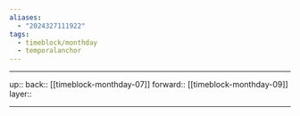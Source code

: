 ```yaml
---
aliases:
  - "2024327111922"
tags:
  - timeblock/monthday
  - temporalanchor
---
```




***

up:: 
back:: [[timeblock-monthday-07]]
forward:: [[timeblock-monthday-09]]
layer:: 

***

